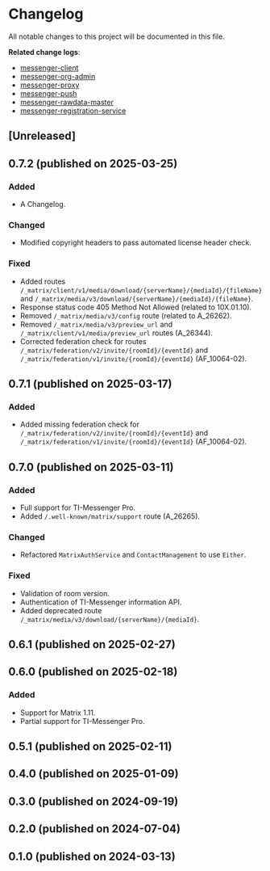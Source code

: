 # Changelog

All notable changes to this project will be documented in this file.

**Related change logs**:

- [messenger-client](https://github.com/tim-ref/messenger-client/blob/main/CHANGELOG.md)
- [messenger-org-admin](https://github.com/tim-ref/messenger-org-admin/blob/main/CHANGELOG.md)
- [messenger-proxy](https://github.com/tim-ref/messenger-proxy/blob/main/CHANGELOG.md)
- [messenger-push](https://github.com/tim-ref/messenger-push/blob/main/CHANGELOG.md)
- [messenger-rawdata-master](https://github.com/tim-ref/messenger-rawdata-master/blob/main/CHANGELOG.md)
- [messenger-registration-service](https://github.com/tim-ref/messenger-registration-service/blob/main/CHANGELOG.md)

<!--
The format is based on [Keep a Changelog](https://keepachangelog.com/en/1.1.0/).
-->

## [Unreleased]

<!--

### Added

- A new feature.

### Changed

- A change in existing functionality.

### Deprecated

- A soon-to-be removed feature.

### Fixed

- A bug fix

### Security

- A vulnerability.

-->

## 0.7.2 (published on 2025-03-25)

### Added

- A Changelog.

### Changed

- Modified copyright headers to pass automated license header check.

### Fixed

- Added routes `/_matrix/client/v1/media/download/{serverName}/{mediaId}/{fileName}` and
  `/_matrix/media/v3/download/{serverName}/{mediaId}/{fileName}`.
- Response status code 405 Method Not Allowed (related to 10X.01.10).
- Removed `/_matrix/media/v3/config` route (related to A_26262).
- Removed `/_matrix/media/v3/preview_url` and `/_matrix/client/v1/media/preview_url` routes (A_26344).
- Corrected federation check for routes `/_matrix/federation/v2/invite/{roomId}/{eventId}` and
  `/_matrix/federation/v1/invite/{roomId}/{eventId}` (AF_10064-02).

## 0.7.1 (published on 2025-03-17)

### Added

- Added missing federation check for `/_matrix/federation/v2/invite/{roomId}/{eventId}` and
  `/_matrix/federation/v1/invite/{roomId}/{eventId}` (AF_10064-02).

## 0.7.0 (published on 2025-03-11)

### Added

- Full support for TI-Messenger Pro.
- Added `/.well-known/matrix/support` route (A_26265).

### Changed

- Refactored `MatrixAuthService` and `ContactManagement` to use `Either`.

### Fixed

- Validation of room version.
- Authentication of TI-Messenger information API.
- Added deprecated route `/_matrix/media/v3/download/{serverName}/{mediaId}`.

## 0.6.1 (published on 2025-02-27)

## 0.6.0 (published on 2025-02-18)

### Added

- Support for Matrix 1.11.
- Partial support for TI-Messenger Pro.

## 0.5.1 (published on 2025-02-11)

## 0.4.0 (published on 2025-01-09)

## 0.3.0 (published on 2024-09-19)

## 0.2.0 (published on 2024-07-04)

## 0.1.0 (published on 2024-03-13)
